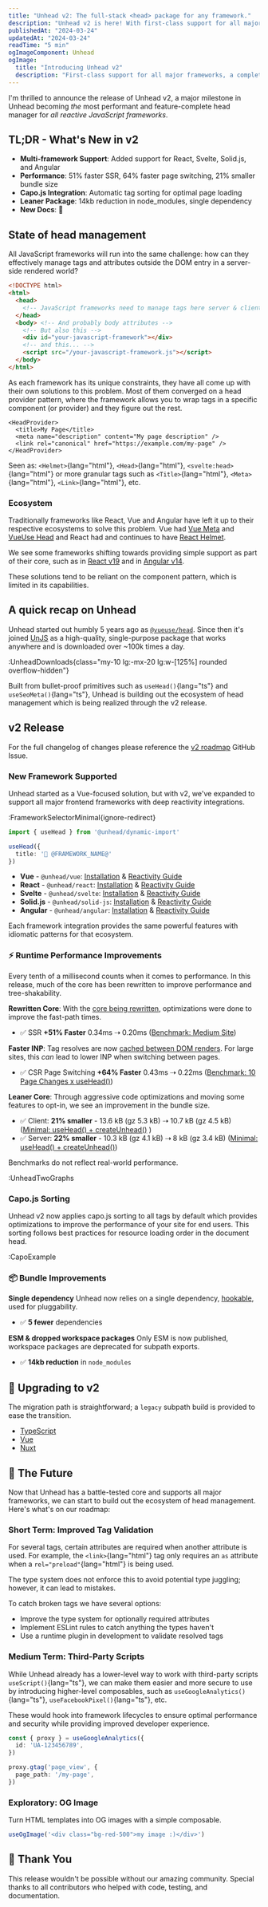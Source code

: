 ```yaml
---
title: "Unhead v2: The full-stack <head> package for any framework."
description: "Unhead v2 is here! With first-class support for all major frameworks, a complete core rewrite, and a focus on performance, Unhead is the ultimate <head> manager."
publishedAt: "2024-03-24"
updatedAt: "2024-03-24"
readTime: "5 min"
ogImageComponent: Unhead
ogImage:
  title: "Introducing Unhead v2"
  description: "First-class support for all major frameworks, a complete core rewrite, and a focus on performance."
---
```


I'm thrilled to announce the release of Unhead v2, a major milestone in Unhead becoming _the_ most performant and feature-complete head manager for _all reactive JavaScript frameworks_.

## TL;DR - What's New in v2

- **Multi-framework Support**: Added support for React, Svelte, Solid.js, and Angular
- **Performance**: 51% faster SSR, 64% faster page switching, 21% smaller bundle size
- **Capo.js Integration**: Automatic tag sorting for optimal page loading
- **Leaner Package**: 14kb reduction in node_modules, single dependency
- **New Docs**: 👋

## State of head management

All JavaScript frameworks will run into the same challenge: how can they effectively manage tags and attributes outside the DOM entry
in a server-side rendered world?

```html
<!DOCTYPE html>
<html>
  <head>
    <!-- JavaScript frameworks need to manage tags here server & client-side -->
  </head>
  <body> <!-- And probably body attributes -->
    <!-- But also this -->
    <div id="your-javascript-framework"></div>
    <!-- and this... -->
    <script src="/your-javascript-framework.js"></script>
  </body>
</html>
```

As each framework has its unique constraints, they have all come up with their own solutions to this problem. Most of them converged
on a head provider pattern, where the framework allows you to wrap tags in a specific component (or provider) and they figure out
the rest.

```vue [ComponentFoo]
<HeadProvider>
  <title>My Page</title>
  <meta name="description" content="My page description" />
  <link rel="canonical" href="https://example.com/my-page" />
</HeadProvider>
```

Seen as: `<Helmet>`{lang="html"}, `<Head>`{lang="html"}, `<svelte:head>`{lang="html"} or more granular tags such as `<Title>`{lang="html"}, `<Meta>`{lang="html"}, `<Link>`{lang="html"}, etc.

### Ecosystem

Traditionally frameworks like React, Vue and Angular have left it up to their respective ecosystems to solve this problem. Vue had [Vue Meta](https://vue-meta.nuxtjs.org/) and [VueUse Head](https://github.com/vueuse/head) and
React had and continues to have [React Helmet](https://github.com/nfl/react-helmet).

We see some frameworks shifting towards providing simple support as part of their core, such as in [React v19](https://react.dev/blog/2024/12/05/react-19)
and in [Angular v14](https://angular.io/guide/releases#angular-v14-0-0).

These solutions tend to be reliant on the component pattern, which is limited in its capabilities.

## A quick recap on Unhead

Unhead started out humbly 5 years ago as [`@vueuse/head`](https://github.com/vueuse/head). Since then it's joined
[UnJS](https://unjs.io/) as a high-quality, single-purpose package that works anywhere and is downloaded over ~100k times a day.

:UnheadDownloads{class="my-10 lg:-mx-20 lg:w-[125%] rounded overflow-hidden"}

Built from bullet-proof primitives such as `useHead()`{lang="ts"} and `useSeoMeta()`{lang="ts"}, Unhead is building out the ecosystem
of head management which is being realized through the v2 release.

## v2 Release

For the full changelog of changes please reference the [v2 roadmap](https://github.com/unjs/unhead/issues/395) GitHub Issue.

### New Framework Supported

Unhead started as a Vue-focused solution, but with v2, we've expanded to support all major frontend frameworks with
deep reactivity integrations.

:FrameworkSelectorMinimal{ignore-redirect}

```ts
import { useHead } from '@unhead/dynamic-import'

useHead({
  title: '👋 @FRAMEWORK_NAME@'
})
```

- **Vue** - `@unhead/vue`: [Installation](/docs/vue/head/guides/get-started/installation) & [Reactivity Guide](/docs/vue/head/guides/core-concepts/reactivity-and-context)
- **React** - `@unhead/react`:  [Installation](/docs/react/head/guides/get-started/installation) & [Reactivity Guide](/docs/react/head/guides/get-started/reactivity)
- **Svelte** - `@unhead/svelte`: [Installation](/docs/svelte/head/guides/get-started/installation) & [Reactivity Guide](/docs/svelte/head/guides/core-concepts/reactivity)
- **Solid.js** - `@unhead/solid-js`: [Installation](/docs/solid-js/head/guides/get-started/installation) & [Reactivity Guide](/docs/solid-js/head/guides/core-concepts/reactivity)
- **Angular** - `@unhead/angular`: [Installation](/docs/angular/head/guides/get-started/installation) & [Reactivity Guide](/docs/angular/head/guides/core-concepts/reactivity)

Each framework integration provides the same powerful features with idiomatic patterns for that ecosystem.

### ⚡ Runtime Performance Improvements

Every tenth of a millisecond counts when it comes to performance. In this release, much of the core has been rewritten to improve performance and tree-shakability.

**Rewritten Core**: With the [core being rewritten](https://github.com/unjs/unhead/pull/488), optimizations were done
to improve the fast-path times.

- ✅ SSR **+51% Faster** 0.34ms ⇢ 0.20ms ([Benchmark: Medium Site](https://github.com/unjs/unhead/blob/main/bench/ssr-harlanzw-com-e2e.bench.ts))

**Faster INP**: Tag resolves are now [cached between DOM renders](https://github.com/unjs/unhead/pull/504). For large sites, this _can_ lead to lower INP when switching between pages.

- ✅ CSR Page Switching **+64% Faster** 0.43ms ⇢ 0.22ms ([Benchmark: 10 Page Changes x useHead()](https://github.com/unjs/unhead/blob/main/packages/unhead/test/bench/ssr-perf.bench.ts))

**Leaner Core**: Through aggressive code optimizations and moving some features to opt-in, we see an improvement in the bundle size.

- ✅ Client: **21% smaller** - 13.6 kB (gz 5.3 kB) ⇢ 10.7 kB (gz 4.5 kB) ([Minimal: useHead() + createUnhead()](https://github.com/nuxt/nuxt/pull/31169/files#diff-04a7585c5d6ddd5cf80321c69bc6e07cd85e9e86ae35fa5f9c036651f137c312R26) )
- ✅ Server: **22% smaller** - 10.3 kB (gz 4.1 kB) ⇢ 8 kB (gz 3.4 kB)   ([Minimal: useHead() + createUnhead()](https://github.com/nuxt/nuxt/pull/31169/files#diff-04a7585c5d6ddd5cf80321c69bc6e07cd85e9e86ae35fa5f9c036651f137c312R26))

Benchmarks do not reflect real-world performance.

:UnheadTwoGraphs

### Capo.js Sorting

Unhead v2 now applies capo.js sorting to all tags by default which provides optimizations to improve the
performance of your site for end users. This sorting follows best practices for resource loading order in the document head.

:CapoExample

### 📦 Bundle Improvements

**Single dependency** Unhead now relies on a single dependency, [hookable](https://github.com/unjs/hookable), used for pluggability.

- ✅ **5 fewer** dependencies

**ESM & dropped workspace packages** Only ESM is now published, workspace packages are deprecated for subpath exports.

- ✅ **14kb reduction** in `node_modules`

## 🔄 Upgrading to v2

The migration path is straightforward; a `legacy` subpath build is provided to ease the transition.

- [TypeScript](/docs/typescript/head/guides/get-started/migration)
- [Vue](/docs/vue/head/guides/get-started/migration)
- [Nuxt](/docs/nuxt/head/guides/get-started/migration)

## 🔮 The Future

Now that Unhead has a battle-tested core and supports all major frameworks, we can start to build out the ecosystem of head management. Here's what's on our roadmap:

### Short Term: Improved Tag Validation

For several tags, certain attributes are required when another attribute is used. For example, the `<link>`{lang="html"} tag
only requires an `as` attribute when a `rel="preload"`{lang="html"} is being used.

The type system does not enforce this to avoid potential type juggling; however, it can lead to mistakes.

To catch broken tags we have several options:
- Improve the type system for optionally required attributes
- Implement ESLint rules to catch anything the types haven't
- Use a runtime plugin in development to validate resolved tags

### Medium Term: Third-Party Scripts

While Unhead already has a lower-level way to work with third-party scripts `useScript()`{lang="ts"}, we can make them easier and more secure
to use by introducing higher-level composables, such as `useGoogleAnalytics()`{lang="ts"}, `useFacebookPixel()`{lang="ts"}, etc.

These would hook into framework lifecycles to ensure optimal performance and security while providing improved developer experience.

```ts
const { proxy } = useGoogleAnalytics({
  id: 'UA-123456789',
})

proxy.gtag('page_view', {
  page_path: '/my-page',
})
```

### Exploratory: OG Image

Turn HTML templates into OG images with a simple composable.

```ts
useOgImage('<div class="bg-red-500">my image :)</div>')
```

## 🙏 Thank You

This release wouldn't be possible without our amazing community. Special thanks to all contributors who helped with code, testing, and documentation.

